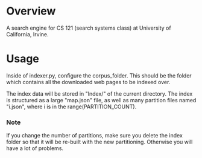 # Overview

A search engine for CS 121 (search systems class) at University of California, Irvine.

# Usage
Inside of indexer.py, configure the corpus_folder. This should be the folder which contains all the downloaded web pages to be indexed over.

The index data will be stored in "Index/" of the current directory. The index is structured as a large "map.json" file, as well as many partition files named "i.json", where i is in the range(PARTITION_COUNT).

### Note
If you change the number of partitions, make sure you delete the index folder so that it will be re-built with the new partitioning. Otherwise you will have a lot of problems.
